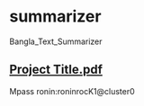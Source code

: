# summarizer
Bangla_Text_Summarizer

## [Project Title.pdf](https://github.com/khatamirock/summarizer/files/9429237/Project.Title.pdf)
Mpass
ronin:roninrocK1@cluster0


